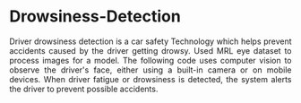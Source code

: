 # Drowsiness-Detection
<p style="text-align:justify">
Driver drowsiness detection is a car safety Technology which helps prevent accidents caused by the driver getting drowsy. Used MRL eye dataset to process images for a model. The following code uses computer vision to observe the driver's face, either using a built-in camera or on mobile devices. When driver fatigue or drowsiness is detected, the system alerts the driver to prevent possible accidents. 
</p>    
